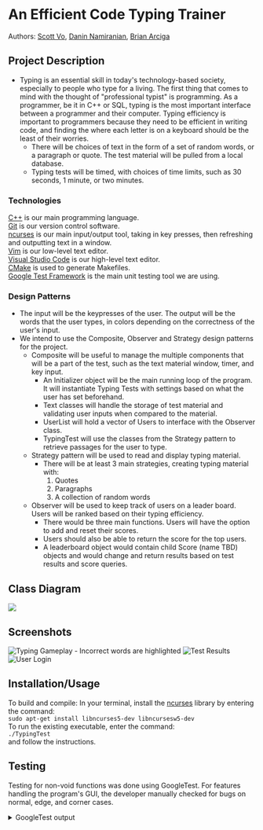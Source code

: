 # An Efficient Code Typing Trainer
 
Authors: [Scott Vo](https://github.com/hscottvo), [Danin Namiranian](https://github.com/Danin1993), [Brian Arciga](https://github.com/brianarciga1)

## Project Description
* Typing is an essential skill in today's technology-based society, especially to people who type for a living. The first thing that comes to mind with the thought of "professional typist" is programming. As a programmer, be it in C++ or SQL, typing is the most important interface between a programmer and their computer. Typing efficiency is important to programmers because they need to be efficient in writing code, and finding the where each letter is on a keyboard should be the least of their worries. 
  * There will be choices of text in the form of a set of random words, or a paragraph or quote. The test material will be pulled from a local database. 
  * Typing tests will be timed, with choices of time limits, such as 30 seconds, 1 minute, or two minutes. 
### Technologies
[C++](https://www.cplusplus.com/) is our main programming language.  
[Git](https://git-scm.com/) is our version control software.  
[ncurses](https://pubs.opengroup.org/onlinepubs/7908799/xcurses/curses.h.html) is our main input/output tool, taking in key presses, then refreshing and outputting text in a window.  
[Vim](https://www.vim.org/) is our low-level text editor.  
[Visual Studio Code](https://code.visualstudio.com/) is our high-level text editor.  
[CMake](https://cmake.org/) is used to generate Makefiles.  
[Google Test Framework](https://github.com/google/googletest) is the main unit testing tool we are using. 

### Design Patterns
* The input will be the keypresses of the user. The output will be the words that the user types, in colors depending on the correctness of the user's input. 
* We intend to use the Composite, Observer and Strategy design patterns for the project. 
  * Composite will be useful to manage the multiple components that will be a part of the test, such as the text material window, timer, and key input. 
    * An Initializer object will be the main running loop of the program. It will instantiate Typing Tests with settings based on what the user has set beforehand. 
    * Text classes will handle the storage of test material and validating user inputs when compared to the material. 
    * UserList will hold a vector of Users to interface with the Observer class.
    * TypingTest will use the classes from the Strategy pattern to retrieve passages for the user to type.
  * Strategy pattern will be used to read and display typing material. 
    * There will be at least 3 main strategies, creating typing material with:
      1. Quotes
      2. Paragraphs
      3. A collection of random words
  * Observer will be used to keep track of users on a leader board. Users will be ranked based on their typing efficiency.
    * There would be three main functions. Users will have the option to add and reset their scores.
    * Users should also be able to return the score for the top users.
    * A leaderboard object would contain child Score (name TBD) objects and would change and return results based on test results and score queries.

## Class Diagram

<img src="https://docs.google.com/drawings/d/e/2PACX-1vSwanho9HYGWpyReDs0W0ro39obf76mRsjeyf73z6PT0jZE5E_Qc7GBUylH1muTeXfJJjXDmGRLVoDr/pub?w=2552&amp;h=1644">

 ## Screenshots
![Typing Gameplay - Incorrect words are highlighted](https://user-images.githubusercontent.com/56327086/101737483-caa1fe80-3a79-11eb-80dc-e40c713de45a.JPG)
![Test Results](https://user-images.githubusercontent.com/56327086/101737106-48193f00-3a79-11eb-9926-380cafc8cfb0.JPG)
![User Login](https://user-images.githubusercontent.com/56327086/101737319-8d3d7100-3a79-11eb-9490-8b9f399d4da8.JPG)

 ## Installation/Usage
To build and compile: 
  In your terminal, install the [ncurses](https://pubs.opengroup.org/onlinepubs/7908799/xcurses/curses.h.html) library by entering the command:  
  <code>sudo apt-get install libncurses5-dev libncursesw5-dev</code>  
To run the existing executable, enter the command:  
  <code>./TypingTest</code>  
and follow the instructions. 
 ## Testing
 Testing for non-void functions was done using GoogleTest. For features handling the program's GUI, the developer manually checked for bugs on normal, edge, and corner cases. 
 <details><summary> GoogleTest output </summary>
 <p>
```./test  
[==========] Running 65 tests from 16 test suites.  
[----------] Global test environment set-up.  
[----------] 3 tests from CompositeWordConstructor  
[ RUN      ] CompositeWordConstructor.Default  
[       OK ] CompositeWordConstructor.Default (0 ms)  
[ RUN      ] CompositeWordConstructor.OneWord  
[       OK ] CompositeWordConstructor.OneWord (0 ms)  
[ RUN      ] CompositeWordConstructor.PosWords  
[       OK ] CompositeWordConstructor.PosWords (0 ms)  
[----------] 3 tests from CompositeWordConstructor (1 ms total)  
  
[----------] 7 tests from CompositeWordCheck  
[ RUN      ] CompositeWordCheck.NoInput  
[       OK ] CompositeWordCheck.NoInput (0 ms)  
[ RUN      ] CompositeWordCheck.WordEmpty  
[       OK ] CompositeWordCheck.WordEmpty (0 ms)  
[ RUN      ] CompositeWordCheck.RefEmpty  
[       OK ] CompositeWordCheck.RefEmpty (0 ms)  
[ RUN      ] CompositeWordCheck.Incorrect  
[       OK ] CompositeWordCheck.Incorrect (0 ms)  
[ RUN      ] CompositeWordCheck.Correct  
[       OK ] CompositeWordCheck.Correct (0 ms)  
[ RUN      ] CompositeWordCheck.Punctuation  
[       OK ] CompositeWordCheck.Punctuation (0 ms)  
[ RUN      ] CompositeWordCheck.Case  
[       OK ] CompositeWordCheck.Case (0 ms)  
[----------] 7 tests from CompositeWordCheck (0 ms total)  
  
[----------] 4 tests from CompositeWordLen  
[ RUN      ] CompositeWordLen.Empty  
[       OK ] CompositeWordLen.Empty (0 ms)  
[ RUN      ] CompositeWordLen.Pos  
[       OK ] CompositeWordLen.Pos (0 ms)  
[ RUN      ] CompositeWordLen.LargePos  
[       OK ] CompositeWordLen.LargePos (0 ms)  
[ RUN      ] CompositeWordLen.Punctuation  
[       OK ] CompositeWordLen.Punctuation (0 ms)  
[----------] 4 tests from CompositeWordLen (0 ms total)  
  
[----------] 2 tests from CompositeWordSet  
[ RUN      ] CompositeWordSet.Incorrect  
[       OK ] CompositeWordSet.Incorrect (0 ms)  
[ RUN      ] CompositeWordSet.Correct  
[       OK ] CompositeWordSet.Correct (0 ms)  
[----------] 2 tests from CompositeWordSet (0 ms total)  
  
[----------] 1 test from CompositePassageConstructor  
[ RUN      ] CompositePassageConstructor.Constructor  
[       OK ] CompositePassageConstructor.Constructor (0 ms)  
[----------] 1 test from CompositePassageConstructor (0 ms total)  
  
[----------] 4 tests from CompositePassageLen  
[ RUN      ] CompositePassageLen.Empty  
[       OK ] CompositePassageLen.Empty (0 ms)  
[ RUN      ] CompositePassageLen.Incomplete  
[       OK ] CompositePassageLen.Incomplete (0 ms)  
[ RUN      ] CompositePassageLen.CompleteIncorrect  
[       OK ] CompositePassageLen.CompleteIncorrect (0 ms)  
[ RUN      ] CompositePassageLen.OneLongWord  
[       OK ] CompositePassageLen.OneLongWord (0 ms)  
[----------] 4 tests from CompositePassageLen (1 ms total)  
  
[----------] 9 tests from CompositePassageCorrect  
[ RUN      ] CompositePassageCorrect.OneEmpty  
[       OK ] CompositePassageCorrect.OneEmpty (0 ms)  
[ RUN      ] CompositePassageCorrect.OneCorrect  
[       OK ] CompositePassageCorrect.OneCorrect (0 ms)  
[ RUN      ] CompositePassageCorrect.TooLong  
[       OK ] CompositePassageCorrect.TooLong (0 ms)  
[ RUN      ] CompositePassageCorrect.TooShort  
[       OK ] CompositePassageCorrect.TooShort (0 ms)  
[ RUN      ] CompositePassageCorrect.BeforeEmpty  
[       OK ] CompositePassageCorrect.BeforeEmpty (0 ms)  
[ RUN      ] CompositePassageCorrect.BeforeIncorrect  
[       OK ] CompositePassageCorrect.BeforeIncorrect (0 ms)  
[ RUN      ] CompositePassageCorrect.MiddleIncorrect  
[       OK ] CompositePassageCorrect.MiddleIncorrect (0 ms)  
[ RUN      ] CompositePassageCorrect.SmallAllCorrect  
[       OK ] CompositePassageCorrect.SmallAllCorrect (0 ms)  
[ RUN      ] CompositePassageCorrect.LargeAllCorrect  
[       OK ] CompositePassageCorrect.LargeAllCorrect (0 ms)  
[----------] 9 tests from CompositePassageCorrect (0 ms total)  
  
[----------] 5 tests from CompositePassageCheck  
[ RUN      ] CompositePassageCheck.Empty  
[       OK ] CompositePassageCheck.Empty (0 ms)  
[ RUN      ] CompositePassageCheck.IncompleteCorrect  
[       OK ] CompositePassageCheck.IncompleteCorrect (0 ms)  
[ RUN      ] CompositePassageCheck.IncompleteIncorrect  
[       OK ] CompositePassageCheck.IncompleteIncorrect (0 ms)  
[ RUN      ] CompositePassageCheck.CompleteCorrect  
[       OK ] CompositePassageCheck.CompleteCorrect (0 ms)  
[ RUN      ] CompositePassageCheck.CompleteIncorrect  
[       OK ] CompositePassageCheck.CompleteIncorrect (0 ms)  
[----------] 5 tests from CompositePassageCheck (1 ms total)  
  
[----------] 5 tests from CompositeTestGetAccuracy  
[ RUN      ] CompositeTestGetAccuracy.Empty  
[       OK ] CompositeTestGetAccuracy.Empty (0 ms)  
[ RUN      ] CompositeTestGetAccuracy.Fifty  
[       OK ] CompositeTestGetAccuracy.Fifty (0 ms)  
[ RUN      ] CompositeTestGetAccuracy.RoundUp  
[       OK ] CompositeTestGetAccuracy.RoundUp (0 ms)  
[ RUN      ] CompositeTestGetAccuracy.RoundDown  
[       OK ] CompositeTestGetAccuracy.RoundDown (0 ms)  
[ RUN      ] CompositeTestGetAccuracy.Perfect  
[       OK ] CompositeTestGetAccuracy.Perfect (0 ms)  
[----------] 5 tests from CompositeTestGetAccuracy (1 ms total)  
  
[----------] 2 tests from STG_Test_Language  
[ RUN      ] STG_Test_Language.English  
[       OK ] STG_Test_Language.English (0 ms)  
[ RUN      ] STG_Test_Language.Spanish  
[       OK ] STG_Test_Language.Spanish (0 ms)  
[----------] 2 tests from STG_Test_Language (0 ms total)  
  
[----------] 2 tests from STG_Test_DataBase  
[ RUN      ] STG_Test_DataBase.getDataBaseSuccess  
[       OK ] STG_Test_DataBase.getDataBaseSuccess (0 ms)  
[ RUN      ] STG_Test_DataBase.getDataBaseFaild  
[       OK ] STG_Test_DataBase.getDataBaseFaild (1 ms)  
[----------] 2 tests from STG_Test_DataBase (1 ms total)  
  
[----------] 6 tests from STG_Test_ParagraphGenerator  
[ RUN      ] STG_Test_ParagraphGenerator.normalIndex  
[       OK ] STG_Test_ParagraphGenerator.normalIndex (0 ms)  
[ RUN      ] STG_Test_ParagraphGenerator.outIndex0  
[       OK ] STG_Test_ParagraphGenerator.outIndex0 (1 ms)  
[ RUN      ] STG_Test_ParagraphGenerator.outIndex1  
[       OK ] STG_Test_ParagraphGenerator.outIndex1 (2 ms)  
[ RUN      ] STG_Test_ParagraphGenerator.outIndex2
[       OK ] STG_Test_ParagraphGenerator.outIndex2 (1 ms)  
[ RUN      ] STG_Test_ParagraphGenerator.size1  
[       OK ] STG_Test_ParagraphGenerator.size1 (0 ms)  
[ RUN      ] STG_Test_ParagraphGenerator.size2  
[       OK ] STG_Test_ParagraphGenerator.size2 (0 ms)  
[----------] 6 tests from STG_Test_ParagraphGenerator (4 ms total)  
  
[----------] 8 tests from STG_Test_QuoteGenerator  
[ RUN      ] STG_Test_QuoteGenerator.normalIndex0  
[       OK ] STG_Test_QuoteGenerator.normalIndex0 (0 ms)  
[ RUN      ] STG_Test_QuoteGenerator.normalIndex1  
[       OK ] STG_Test_QuoteGenerator.normalIndex1 (1 ms)  
[ RUN      ] STG_Test_QuoteGenerator.normalIndex2  
[       OK ] STG_Test_QuoteGenerator.normalIndex2 (0 ms)  
[ RUN      ] STG_Test_QuoteGenerator.outIndex0  
[       OK ] STG_Test_QuoteGenerator.outIndex0 (1 ms)  
[ RUN      ] STG_Test_QuoteGenerator.outIndex1  
[       OK ] STG_Test_QuoteGenerator.outIndex1 (1 ms)  
[ RUN      ] STG_Test_QuoteGenerator.outIndex2  
[       OK ] STG_Test_QuoteGenerator.outIndex2 (1 ms)  
[ RUN      ] STG_Test_QuoteGenerator.size1  
[       OK ] STG_Test_QuoteGenerator.size1 (0 ms)  
[ RUN      ] STG_Test_QuoteGenerator.size2  
[       OK ] STG_Test_QuoteGenerator.size2 (0 ms)  
[----------] 8 tests from STG_Test_QuoteGenerator (5 ms total)   
  
[----------] 3 tests from STG_Test_WordSetGenerator  
[ RUN      ] STG_Test_WordSetGenerator.outIndex0  
[       OK ] STG_Test_WordSetGenerator.outIndex0 (1 ms)  
[ RUN      ] STG_Test_WordSetGenerator.outIndex1  
[       OK ] STG_Test_WordSetGenerator.outIndex1 (1 ms)  
[ RUN      ] STG_Test_WordSetGenerator.outIndex2  
[       OK ] STG_Test_WordSetGenerator.outIndex2 (0 ms)  
[----------] 3 tests from STG_Test_WordSetGenerator (2 ms total)  
  
[----------] 1 test from IObserver  
[ RUN      ] IObserver.AddUser  
[       OK ] IObserver.AddUser (0 ms)  
[----------] 1 test from IObserver (0 ms total)  
  
[----------] 3 tests from Observer  
[ RUN      ] Observer.AddUser2  
[       OK ] Observer.AddUser2 (0 ms)  
[ RUN      ] Observer.AddUser3  
[       OK ] Observer.AddUser3 (0 ms)  
[ RUN      ] Observer.AddUser4  
[       OK ] Observer.AddUser4 (0 ms)  
[----------] 3 tests from Observer (0 ms total)  
  
[----------] Global test environment tear-down  
[==========] 65 tests from 16 test suites ran. (16 ms total)  
[  PASSED  ] 65 tests.```
